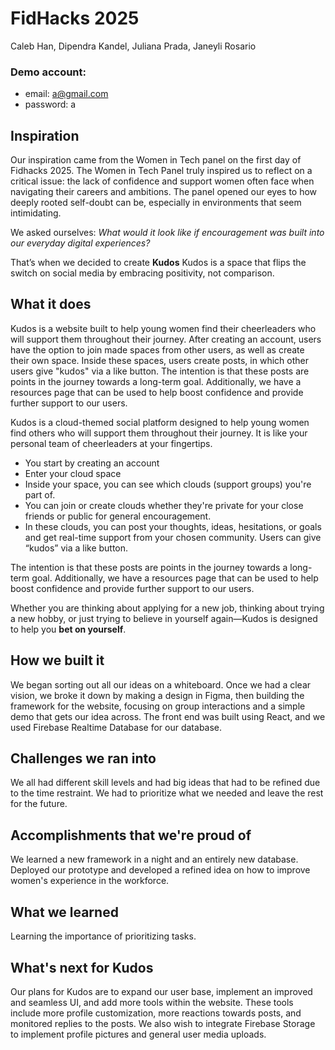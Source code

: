 # FidHacks 2025

Caleb Han, Dipendra Kandel, Juliana Prada, Janeyli Rosario

### Demo account:
* email: a@gmail.com
* password: a

## Inspiration
Our inspiration came from the Women in Tech panel on the first day of Fidhacks 2025. The Women in Tech Panel truly inspired us to reflect on a critical issue: the lack of confidence and support women often face when navigating their careers and ambitions. The panel opened our eyes to how deeply rooted self-doubt can be, especially in environments that seem intimidating. 

We asked ourselves: _What would it look like if encouragement was built into our everyday digital experiences?_

That’s when we decided to create **Kudos** 
Kudos is a space that flips the switch on social media by embracing positivity, not comparison.

## What it does
Kudos is a website built to help young women find their cheerleaders who will support them throughout their journey. After creating an account, users have the option to join made spaces from other users, as well as create their own space. Inside these spaces, users create posts, in which other users give "kudos" via a like button. The intention is that these posts are points in the journey towards a long-term goal. Additionally, we have a resources page that can be used to help boost confidence and provide further support to our users.

Kudos is a cloud-themed social platform designed to help young women find others who will support them throughout their journey. It is like your personal team of cheerleaders at your fingertips. 
- You start by creating an account
- Enter your cloud space
- Inside your space, you can see which clouds (support groups) you're part of.
- You can join or create clouds whether they're private for your close friends or public for general encouragement. 
- In these clouds, you can post your thoughts, ideas, hesitations, or goals and get real-time support from your chosen community. Users can give “kudos” via a like button. 

The intention is that these posts are points in the journey towards a long-term goal. Additionally, we have a resources page that can be used to help boost confidence and provide further support to our users.

Whether you are thinking about applying for a new job, thinking about trying a new hobby, or just trying to believe in yourself again—Kudos is designed to help you **bet on yourself**.

## How we built it
We began sorting out all our ideas on a whiteboard. Once we had a clear vision, we broke it down by making a design in Figma, then building the framework for the website, focusing on group interactions and a simple demo that gets our idea across. The front end was built using React, and we used Firebase Realtime Database for our database.

## Challenges we ran into
We all had different skill levels and had big ideas that had to be refined due to the time restraint. We had to prioritize what we needed and leave the rest for the future. 

## Accomplishments that we're proud of
We learned a new framework in a night and an entirely new database. 
Deployed our prototype and developed a refined idea on how to improve women's experience in the workforce. 

## What we learned
Learning the importance of prioritizing tasks.

## What's next for Kudos
Our plans for Kudos are to expand our user base, implement an improved and seamless UI, and add more tools within the website. These tools include more profile customization, more reactions towards posts, and monitored replies to the posts. We also wish to integrate Firebase Storage to implement profile pictures and general user media uploads.